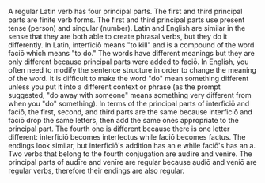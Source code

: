 A regular Latin verb has four principal parts.
The first and third principal parts are finite verb forms. The first and third principal parts use present tense (person) and singular (number).
Latin and English are similar in the sense that they are both able to create phrasal verbs, but they do it differently. In Latin, interficiō means "to kill" and is a compound of the word faciō which means "to do." The words have different meanings but they are only different because principal parts were added to faciō. In English, you often need to modify the sentence structure in order to change the meaning of the word. It is difficult to make the word "do" mean something different unless you put it into a different context or phrase (as the prompt suggested, "do away with someone" means something very different from when you "do" something). In terms of the principal parts of interficiō and faciō, the first, second, and third parts are the same because interficiō and faciō drop the same letters, then add the same ones appropriate to the principal part. The fourth one is different because there is one letter different: interficiō becomes interfectus while faciō becomes factus. The endings look similar, but interficiō's addition has an e while faciō's has an a.
Two verbs that belong to the fourth conjugation are audīre and venīre. The principal parts of audīre and venīre are regular because audiō and veniō are regular verbs, therefore their endings are also regular.
